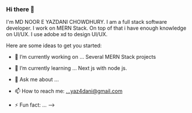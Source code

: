### Hi there 👋

I'm MD NOOR E YAZDANI CHOWDHURY. I am a full stack software developer. I work on MERN Stack. On top of that i have enough knowledge on UI/UX. I use adobe xd to design UI/UX.

Here are some ideas to get you started:

- 🔭 I’m currently working on ... Several MERN Stack projects
- 🌱 I’m currently learning ... Next js with node js.
- 💬 Ask me about ... 
- 📫 How to reach me: ...yaz4dani@gmail.com

- ⚡ Fun fact: ...
-->
